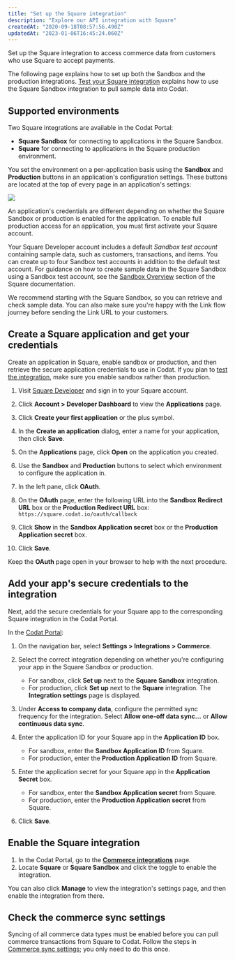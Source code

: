 ```yaml
---
title: "Set up the Square integration"
description: "Explore our API integration with Square"
createdAt: "2020-09-18T08:57:56.490Z"
updatedAt: "2023-01-06T16:45:24.060Z"
---
```


Set up the Square integration to access commerce data from customers who use Square to accept payments.

The following page explains how to set up both the Sandbox and the production integrations. [Test your Square integration](/test-square) explains how to use the Square Sandbox integration to pull sample data into Codat.

## Supported environments

Two Square integrations are available in the Codat Portal:

- **Square Sandbox** for connecting to applications in the Square Sandbox.
- **Square** for connecting to applications in the Square production environment.

You set the environment on a per-application basis using the **Sandbox** and **Production** buttons in an application's configuration settings. These buttons are located at the top of every page in an application's settings:

<img src="/img/old/77b4e8a-square-sandbox-test-app.png" />

An application's credentials are different depending on whether the Square Sandbox or production is enabled for the application. To enable full production access for an application, you must first activate your Square account.

Your Square Developer account includes a default _Sandbox test account_ containing sample data, such as customers, transactions, and items. You can create up to four Sandbox test accounts in addition to the default test account. For guidance on how to create sample data in the Square Sandbox using a Sandbox test account, see the <a href="https://developer.squareup.com/docs/devtools/sandbox/overview" target="_blank">Sandbox Overview</a> section of the Square documentation.

We recommend starting with the Square Sandbox, so you can retrieve and check sample data. You can also make sure you're happy with the Link flow journey before sending the Link URL to your customers.

## Create a Square application and get your credentials

Create an application in Square, enable sandbox or production, and then retrieve the secure application credentials to use in Codat. If you plan to [test the integration](/test-square), make sure you enable sandbox rather than production.

1. Visit <a className="external" href="https://developer.squareup.com/" target="_blank">Square Developer</a> and sign in to your Square account.

2. Click **Account > Developer Dashboard** to view the **Applications** page.

3. Click **Create your first application** or the plus symbol.

4. In the **Create an application** dialog, enter a name for your application, then click **Save**.

5. On the **Applications** page, click **Open** on the application you created.

6. Use the **Sandbox** and **Production** buttons to select which environment to configure the application in.

7. In the left pane, click **OAuth**.

8. On the **OAuth** page, enter the following URL into the **Sandbox Redirect URL** box or the **Production Redirect URL** box:  
   `https://square.codat.io/oauth/callback`

9. Click **Show** in the **Sandbox Application secret** box or the **Production Application secret** box.

10. Click **Save**.

Keep the **OAuth** page open in your browser to help with the next procedure.

## Add your app's secure credentials to the integration

Next, add the secure credentials for your Square app to the corresponding Square integration in the Codat Portal.

In the <a className="external" href="https://app.codat.io" target="_blank">Codat Portal</a>:

1. On the navigation bar, select **Settings > Integrations > Commerce**.

2. Select the correct integration depending on whether you're configuring your app in the Square Sandbox or production.

   - For sandbox, click **Set up** next to the **Square Sandbox** integration.
   - For production, click **Set up** next to the **Square** integration.
     The **Integration settings** page is displayed.

3. Under **Access to company data**, configure the permitted sync frequency for the integration. Select **Allow one-off data sync…** or **Allow continuous data sync**.

4. Enter the application ID for your Square app in the **Application ID** box.

   - For sandbox, enter the **Sandbox Application ID** from Square.
   - For production, enter the **Production Application ID** from Square.

5. Enter the application secret for your Square app in the **Application Secret** box.

   - For sandbox, enter the **Sandbox Application secret** from Square.
   - For production, enter the **Production Application secret** from Square.

6. Click **Save**.

## Enable the Square integration

1. In the Codat Portal, go to the <a className="external" href="https://app.codat.io/settings/integrations/commerce" target="blank">**Commerce integrations**</a> page.
2. Locate **Square** or **Square Sandbox** and click the toggle to enable the integration.

You can also click **Manage** to view the integration's settings page, and then enable the integration from there.

## Check the commerce sync settings

Syncing of all commerce data types must be enabled before you can pull commerce transactions from Square to Codat. Follow the steps in [Commerce sync settings](/commerce-sync-settings); you only need to do this once.
